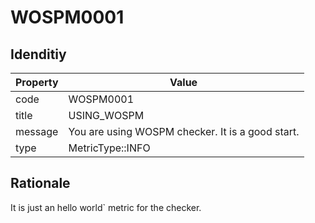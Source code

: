 # WOSPM0001

## Idenditiy

| Property        | Value           |
| ------------- |-------------|
| code      | WOSPM0001 |
| title      | USING_WOSPM      |
| message | You are using WOSPM checker. It is a good start.     |
| type | MetricType::INFO      |

## Rationale

It is just an hello world` metric for the checker.
